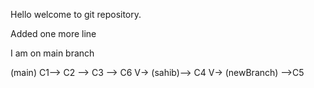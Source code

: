 Hello welcome to git repository.

Added one more line

I am on main branch





(main) C1--> C2 --> C3 --> C6
                  V-> (sahib)--> C4
                  V->  (newBranch) -->C5